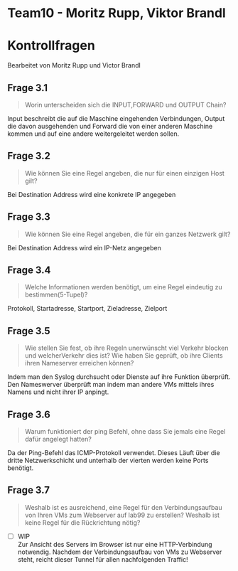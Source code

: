 # Team10 - Moritz Rupp, Viktor Brandl 
# Kontrollfragen
Bearbeitet von Moritz Rupp und Victor Brandl

## Frage 3.1
> Worin unterscheiden sich die INPUT,FORWARD und OUTPUT Chain?

Input beschreibt die auf die Maschine eingehenden Verbindungen, Output die davon ausgehenden und Forward die von einer anderen Maschine kommen und auf eine andere weitergeleitet werden sollen.

## Frage 3.2
> Wie können Sie eine Regel angeben, die nur für einen einzigen Host gilt?

Bei Destination Address wird eine konkrete IP angegeben

## Frage 3.3
> Wie können Sie eine Regel angeben, die für ein ganzes Netzwerk gilt?

Bei Destination Address wird ein IP-Netz angegeben

## Frage 3.4
> Welche Informationen werden benötigt, um eine Regel eindeutig zu bestimmen(5-Tupel)?

Protokoll, Startadresse, Startport, Zieladresse, Zielport

## Frage 3.5
> Wie stellen Sie fest, ob ihre Regeln unerwünscht viel Verkehr blocken und welcherVerkehr dies ist? Wie haben Sie geprüft, ob ihre Clients ihren Nameserver erreichen können?

Indem man den Syslog durchsucht oder Dienste auf ihre Funktion überprüft.  
Den Nameswerver überprüft man indem man andere VMs mittels ihres Namens und nicht ihrer IP anpingt.

## Frage 3.6
> Warum funktioniert der ping Befehl, ohne dass Sie jemals eine Regel dafür angelegt hatten?  

Da der Ping-Befehl das ICMP-Protokoll verwendet. Dieses Läuft über die dritte Netzwerkschicht und unterhalb der vierten werden keine Ports benötigt.

## Frage 3.7
> Weshalb ist es ausreichend, eine Regel für den Verbindungsaufbau von Ihren VMs zum Webserver auf lab99 zu erstellen? Weshalb ist keine Regel für die Rückrichtung nötig?  

- [ ] WIP  
Zur Ansicht des Servers im Browser ist nur eine HTTP-Verbindung notwendig.
Nachdem der Verbindungsaufbau von VMs zu Webserver steht, reicht dieser Tunnel für allen nachfolgenden Traffic!
